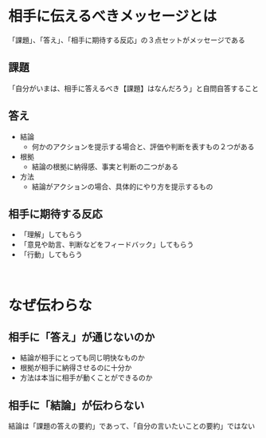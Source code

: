 # 相手に伝えるべきメッセージとは
「課題」、「答え」、「相手に期待する反応」の３点セットがメッセージである

## 課題
「自分がいまは、相手に答えるべき【課題】はなんだろう」と自問自答すること

## 答え
* 結論
  * 何かのアクションを提示する場合と、評価や判断を表すもの２つがある
* 根拠
  * 結論の根拠に納得感、事実と判断の二つがある
* 方法
  * 結論がアクションの場合、具体的にやり方を提示するもの

## 相手に期待する反応
* 「理解」してもらう
* 「意見や助言、判断などをフィードバック」してもらう
* 「行動」してもらう

<br />

# なぜ伝わらな
## 相手に「答え」が通じないのか
* 結論が相手にとっても同じ明快なものか
* 根拠が相手に納得させるのに十分か 
* 方法は本当に相手が動くことができるのか

## 相手に「結論」が伝わらない
結論は「課題の答えの要約」であって、「自分の言いたいことの要約」ではない
